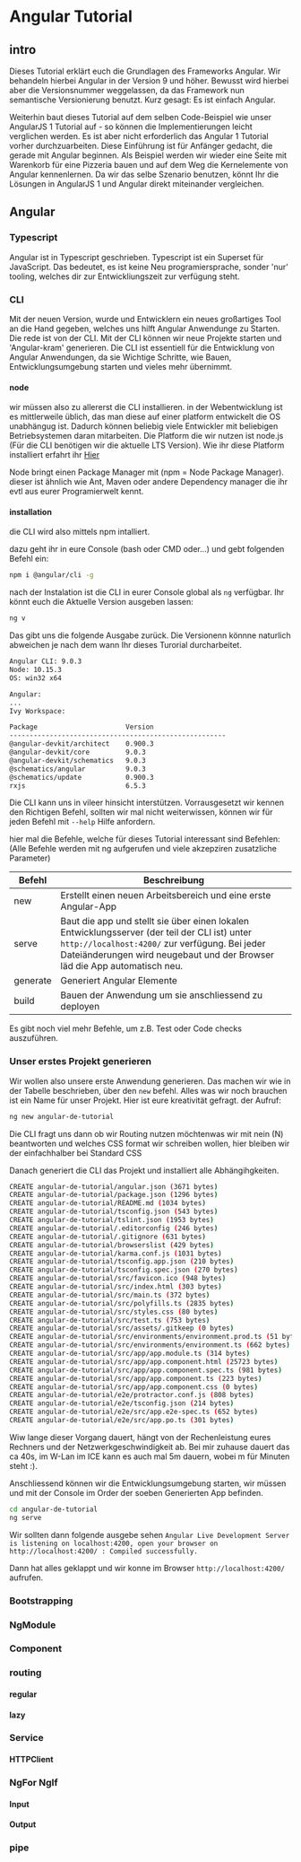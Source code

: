 # Angular Tutorial

## intro

Dieses Tutorial erklärt euch die Grundlagen des Frameworks Angular.
Wir behandeln hierbei Angular in der Version 9 und höher.
Bewusst wird hierbei aber die Versionsnummer weggelassen, da das Framework nun semantische Versionierung benutzt.
Kurz gesagt: Es ist einfach Angular.

Weiterhin baut dieses Tutorial auf dem selben Code-Beispiel wie unser AngularJS 1 Tutorial auf - so können die Implementierungen leicht verglichen werden.
Es ist aber nicht erforderlich das Angular 1 Tutorial vorher durchzuarbeiten.
Diese Einführung ist für Anfänger gedacht, die gerade mit Angular beginnen.
Als Beispiel werden wir wieder eine Seite mit Warenkorb für eine Pizzeria bauen und auf dem Weg die Kernelemente von Angular kennenlernen.
Da wir das selbe Szenario benutzen, könnt Ihr die Lösungen in AngularJS 1 und Angular direkt miteinander vergleichen.

## Angular

### Typescript

Angular ist in Typescript geschrieben. Typescript ist ein Superset für JavaScript. Das bedeutet, es ist keine Neu programiersprache, sonder 'nur' tooling, welches dir zur Entwickliungszeit zur verfügung steht.

### CLI

Mit der neuen Version, wurde und Entwicklern ein neues großartiges Tool an die Hand gegeben, welches uns hilft Angular Anwendunge zu Starten.
Die rede ist von der CLI.
Mit der CLI können wir neue Projekte starten und 'Angular-kram' generieren.
Die CLI ist essentiell für die Entwicklung von Angular Anwendungen, da sie Wichtige Schritte, wie Bauen, Entwicklungsumgebung starten und vieles mehr übernimmt.

#### node

wir müssen also zu allererst die CLI installieren.
in der Webentwicklung ist es mittlerweile üblich, das man diese auf einer platform entwickelt die OS unabhängug ist. Dadurch können beliebig viele Entwickler mit beliebigen Betriebsystemen daran mitarbeiten.
Die Platform die wir nutzen ist node.js (Für die CLI benötigen wir die aktuelle LTS Version).
Wie ihr diese Platform installiert erfahrt ihr [Hier](https://nodejs.org/en/)

Node bringt einen Package Manager mit (npm = Node Package Manager). dieser ist ähnlich wie Ant, Maven oder andere Dependency manager die ihr evtl aus eurer Programierwelt kennt.

#### installation

die CLI wird also mittels npm intalliert.

dazu geht ihr in eure Console (bash oder CMD oder...) und gebt folgenden Befehl ein:

```bash
npm i @angular/cli -g
```

nach der Instalation ist die CLI in eurer Console global als `ng` verfügbar.
Ihr könnt euch die Aktuelle Version ausgeben lassen:

```bash
ng v
```

Das gibt uns die folgende Ausgabe zurück. Die Versionenn könnne naturlich abweichen je nach dem wann Ihr dieses Turorial durcharbeitet.

```bash
Angular CLI: 9.0.3
Node: 10.15.3
OS: win32 x64

Angular:
...
Ivy Workspace:

Package                      Version
------------------------------------------------------
@angular-devkit/architect    0.900.3
@angular-devkit/core         9.0.3
@angular-devkit/schematics   9.0.3
@schematics/angular          9.0.3
@schematics/update           0.900.3
rxjs                         6.5.3
```

Die CLI kann uns in vileer hinsicht interstützen. Vorrausgesetzt wir kennen den Richtigen Befehl, sollten wir mal nicht weiterwissen, können wir für jeden Befehl mit `--help` Hilfe anfordern.

hier mal die Befehle, welche für dieses Tutorial interessant sind Befehlen:
(Alle Befehle werden mit ng aufgerufen und viele akzepziren zusatzliche Parameter)

| Befehl   | Beschreibung                                                                                                                                                                                                                 |
| -------- | ---------------------------------------------------------------------------------------------------------------------------------------------------------------------------------------------------------------------------- |
| new      | Erstellt einen neuen Arbeitsbereich und eine erste Angular-App                                                                                                                                                               |
| serve    | Baut die app und stellt sie über einen lokalen Entwicklungsserver (der teil der CLI ist) unter `http://localhost:4200/` zur verfügung. Bei jeder Dateiänderungen wird neugebaut und der Browser läd die App automatisch neu. |
| generate | Generiert Angular Elemente                                                                                                                                                                                                   |
| build    | Bauen der Anwendung um sie anschliessend zu deployen                                                                                                                                                                         |

Es gibt noch viel mehr Befehle, um z.B. Test oder Code checks auszuführen.

### Unser erstes Projekt generieren

Wir wollen also unsere erste Anwendung generieren.
Das machen wir wie in der Tabelle beschrieben, über den `new` befehl.
Alles was wir noch brauchen ist ein Name für unser Projekt. Hier ist eure kreativität gefragt.
der Aufruf:

```bash
ng new angular-de-tutorial
```

Die CLI fragt uns dann ob wir Routing nutzen möchtenwas wir mit nein (N) beantworten und welches CSS format wir schreiben wollen, hier bleiben wir der einfachhalber bei Standard CSS

Danach generiert die CLI das Projekt und installiert alle Abhängihgkeiten.

```bash
CREATE angular-de-tutorial/angular.json (3671 bytes)
CREATE angular-de-tutorial/package.json (1296 bytes)
CREATE angular-de-tutorial/README.md (1034 bytes)
CREATE angular-de-tutorial/tsconfig.json (543 bytes)
CREATE angular-de-tutorial/tslint.json (1953 bytes)
CREATE angular-de-tutorial/.editorconfig (246 bytes)
CREATE angular-de-tutorial/.gitignore (631 bytes)
CREATE angular-de-tutorial/browserslist (429 bytes)
CREATE angular-de-tutorial/karma.conf.js (1031 bytes)
CREATE angular-de-tutorial/tsconfig.app.json (210 bytes)
CREATE angular-de-tutorial/tsconfig.spec.json (270 bytes)
CREATE angular-de-tutorial/src/favicon.ico (948 bytes)
CREATE angular-de-tutorial/src/index.html (303 bytes)
CREATE angular-de-tutorial/src/main.ts (372 bytes)
CREATE angular-de-tutorial/src/polyfills.ts (2835 bytes)
CREATE angular-de-tutorial/src/styles.css (80 bytes)
CREATE angular-de-tutorial/src/test.ts (753 bytes)
CREATE angular-de-tutorial/src/assets/.gitkeep (0 bytes)
CREATE angular-de-tutorial/src/environments/environment.prod.ts (51 bytes)
CREATE angular-de-tutorial/src/environments/environment.ts (662 bytes)
CREATE angular-de-tutorial/src/app/app.module.ts (314 bytes)
CREATE angular-de-tutorial/src/app/app.component.html (25723 bytes)
CREATE angular-de-tutorial/src/app/app.component.spec.ts (981 bytes)
CREATE angular-de-tutorial/src/app/app.component.ts (223 bytes)
CREATE angular-de-tutorial/src/app/app.component.css (0 bytes)
CREATE angular-de-tutorial/e2e/protractor.conf.js (808 bytes)
CREATE angular-de-tutorial/e2e/tsconfig.json (214 bytes)
CREATE angular-de-tutorial/e2e/src/app.e2e-spec.ts (652 bytes)
CREATE angular-de-tutorial/e2e/src/app.po.ts (301 bytes)
```

Wiw lange dieser Vorgang dauert, hängt von der Rechenleistung eures Rechners und der Netzwerkgeschwindigkeit ab.
Bei mir zuhause dauert das ca 40s, im W-Lan im ICE kann es auch mal 5m dauern, wobei m für Minuten steht :).

Anschliessend können wir die Entwicklungsumgebung starten, wir müssen und mit der Console im Order der soeben Generierten App befinden.

```bash
cd angular-de-tutorial
ng serve
```

Wir sollten dann folgende ausgebe sehen
`Angular Live Development Server is listening on localhost:4200, open your browser on http://localhost:4200/ : Compiled successfully.`

Dann hat alles geklappt und wir konne im Browser `http://localhost:4200/` aufrufen.

### Bootstrapping

### NgModule

### Component

### routing

#### regular

#### lazy

### Service

#### HTTPClient

### NgFor NgIf

#### Input

#### Output

### pipe
